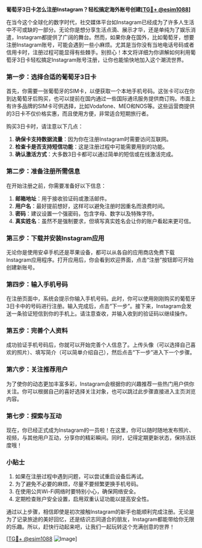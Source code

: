 **葡萄牙3日卡怎么注册Instagram？轻松搞定海外账号创建[[TG💪+ @esim1088](https://t.me/s/esim1088)]**

在当今这个全球化的数字时代，社交媒体平台如Instagram已经成为了许多人生活中不可或缺的一部分。无论你是想分享生活点滴、展示才华，还是单纯为了娱乐消遣，Instagram都提供了广阔的舞台。然而，如果你身在国外，比如葡萄牙，想要注册Instagram账号，可能会遇到一些小麻烦。尤其是当你没有当地电话号码或者信用卡时，注册过程可能显得有些棘手。别担心！本文将详细为你讲解如何利用葡萄牙3日卡轻松搞定Instagram账号注册，让你也能愉快地加入这个潮流世界。

### **第一步：选择合适的葡萄牙3日卡**

首先，你需要一张葡萄牙的SIM卡，以便获取一个本地手机号码。这张卡可以在你到达葡萄牙后购买，也可以提前在国内通过一些国际通讯服务提供商订购。市面上有许多品牌的SIM卡可供选择，比如Vodafone、MEO和NOS等。这些运营商提供的3日卡不仅价格实惠，而且使用方便，非常适合短期旅行者。

购买3日卡时，请注意以下几点：
1. **确保卡支持数据流量**：因为你在注册Instagram时需要访问互联网。
2. **检查卡是否支持短信功能**：这是注册过程中可能需要用到的功能。
3. **确认激活方式**：大多数3日卡都可以通过简单的短信或在线激活完成。

### **第二步：准备注册所需信息**

在开始注册之前，你需要准备好以下信息：

1. **邮箱地址**：用于接收验证码或激活邮件。
2. **用户名**：最好提前想好，这样可以避免注册时因重名而浪费时间。
3. **密码**：建议设置一个强密码，包含字母、数字以及特殊字符。
4. **真实姓名**：虽然不是强制要求，但填写真实姓名会让你的账户看起来更可信。

### **第三步：下载并安装Instagram应用**

无论你是使用安卓手机还是苹果设备，都可以从各自的应用商店免费下载Instagram应用程序。打开应用后，你会看到欢迎界面，点击“注册”按钮即可开始创建新账号。

### **第四步：输入手机号码**

在注册页面中，系统会提示你输入手机号码。此时，你可以使用刚刚购买的葡萄牙3日卡中的号码进行注册。输入完成后，点击“下一步”。接下来，Instagram会发送一条验证短信到你的手机上。请注意查收，并输入收到的验证码以继续操作。

### **第五步：完善个人资料**

成功验证手机号码后，你就可以开始完善个人信息了。上传头像（可以选择自己喜欢的照片）、填写简介（可以简单介绍自己），然后点击“下一步”进入下一个步骤。

### **第六步：关注推荐用户**

为了使你的动态更加丰富多彩，Instagram会根据你的兴趣推荐一些热门用户供你关注。你可以根据自己的喜好选择关注对象，也可以跳过此步骤直接进入主页浏览内容。

### **第七步：探索与互动**

现在，你已经正式成为Instagram的一员啦！在这里，你可以随时随地发布照片、视频，与其他用户互动，分享你的精彩瞬间。同时，记得定期更新状态，保持活跃度哦！

### **小贴士**

1. 如果在注册过程中遇到问题，可以尝试重启设备后再试。
2. 为了避免不必要的麻烦，尽量不要频繁更换手机号码。
3. 在使用公共Wi-Fi网络时要特别小心，确保网络安全。
4. 定期检查账户安全设置，启用双重认证功能以提高安全性。

通过以上步骤，相信即使是初次接触Instagram的新手也能顺利完成注册。无论是为了记录旅途的美好回忆，还是结识志同道合的朋友，Instagram都能带给你无限的乐趣。所以，赶快行动起来吧，让我们一起玩转这个充满创意的世界！

[[TG💪+ @esim1088](https://t.me/s/esim1088) ![Image](https://i.postimg.cc/4NQfJmqS/Snipaste-2025-05-13-00-14-12.png)]